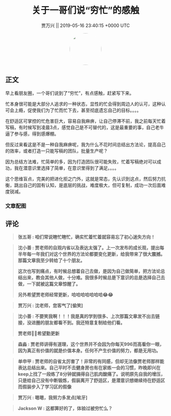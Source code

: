 <h1 align="center">关于一哥们说“穷忙”的感触</h1>




<p align="center">
    <a>贾万兴 || 2019-05-16 23:40:15 &#43;0000 UTC</a>
</p>

<div align="center">
    <img src="https://images.zsxq.com/FrAmpYZqibgh7Et0bs4uoXkQdhz3?e=1590940799&amp;token=kIxbL07-8jAj8w1n4s9zv64FuZZNEATmlU_Vm6zD:BKNpBhdtdO-2VR9Ri9e6hvPZ4Vs=" width="100" height="100" style="border:1px solid;border-radius:50%; color:#ffffff"/>
</div>




## 正文

<div>
早上看朋友圈，一个哥们说到了“穷忙”，有点感触，赶紧写下来。

忙本身很可能是大部分人追求的一种状态，显性的忙会得到周边人的认可，这种认可会上瘾，促使我们为了忙而忙下去，甚至彻底遗忘自己的目标。。。。

在舒适区可掌控的忙危害巨大，容易自我麻痹，让自己停滞不前，我之前每天忙着写稿，有时候写到凌晨3点，感觉自己是不可替代的，这是最重要的事，自己老牛逼了参与感，得到感爆棚。

但反过来看这是不是一种自我麻痹呢，我为什么不花时间总结出方法论，提高自己的效率，或者打造一只能写稿的团队，批量生产呢？

因为总结方法难，忙简单的多，因为打造团队很可能失败，忙着写稿绝对可以成功，我在潜意识里选择了简单，在意识里得到了满足。。。。

这个思维盲点，完美的把进化拒之门外，这就是常态，先认识到这点，然后努力抗衡，跳出自己的固有认知，是底层的挑战，难度极大，但可复制，成功一次后面难度锐减。
</div>

### 文章配图

<div class="image" align="center">

</div>


## 评论

<div align="left">
<div>

<blockquote >
<span> <strong>张五哥 : 咱们常说瞎忙瞎忙，确实忙着忙着就容易忘了初心迷失方向！ </strong></span>
</blockquote>

<blockquote >
<span> <strong>沈小善 : 贾老师的自观内省以及表达太强了。上一次发布的成长观，提出每半年每一年我们对这个世界的方法论都要变化更新，给我带来了很大震撼。那篇文章我至少转给了十个朋友。

这次也写到痛点，有时候总想着自己去做，是因为自己做简单，把方法论总结出来，教会其他人做，十分难。我很多时候总是下意识的总是选择自己去做，一下就被这篇文章惊醒了。

另外希望贾老师经常更新，哈哈哈哈哈哈哈😂😂 </strong></span>
</blockquote>

<blockquote >
<span> <strong>贾万兴 : 沈老师，您客气了[偷笑] </strong></span>
</blockquote>

<blockquote >
<span> <strong>沈小善 : 不要笑我啊！！！我是真的学到很多、上次那篇文章发不出去链接，没进圈的朋友都看不到。我还特意复制给他们看。

贾老师👩‍🏫希望勤更新 </strong></span>
</blockquote>

<blockquote >
<span> <strong>森淼 : 贾老师讲得有道理，这个世界并不会因为你每天996而高看你一眼，因为真正有价值的就是价值本身。任何不产生价值的努力，都是无用功。 </strong></span>
</blockquote>

<blockquote >
<span> <strong>单申甲 : 贾老师的自省太厉害了！非常的有同感，但却无法像贾老师那样能表达总结出来。自己平时不去健身房也有在家练一会的习惯，昨晚即兴在keep上找了一段练了8分钟就搞得自己肌肉酸痛了。说明原先自我的增压，只是给自己没有中断锻炼，假装离开了舒适区，是潜意识想继续待在舒适区而假装步入了学习区的假像 </strong></span>
</blockquote>

<blockquote >
<span> <strong>贾万兴 : 嗯嗯，我努力多发点[呲牙] </strong></span>
</blockquote>

<blockquote >
<span> <strong>Jackson W : 这都算好的了，体验过被穷忙么？ </strong></span>
</blockquote>

</div>
</div>